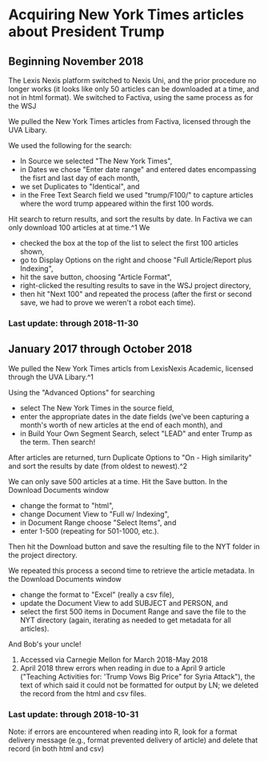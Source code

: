 # Acquiring New York Times articles about President Trump
## Beginning November 2018
The Lexis Nexis platform switched to Nexis Uni, and the prior procedure no longer works (it looks like only 50 articles can be downloaded at a time, and not in html format). We switched to Factiva, using the same process as for the WSJ

We pulled the New York Times articles from Factiva, licensed through the UVA Libary.

We used the following for the search:
* In Source we selected "The New York Times",
* in Dates we chose "Enter date range" and entered dates encompassing the fisrt and last day of each month,
* we set Duplicates to "Identical", and
* in the Free Text Search field we used "trump/F100/" to capture articles where the word trump appeared within the first 100 words.

Hit search to return results, and sort the results by date. In Factiva we can only download 100 articles at at time.^1 We
* checked the box at the top of the list to select the first 100 articles shown,
* go to Display Options on the right and choose "Full Article/Report plus Indexing",
* hit the save button, choosing "Article Format",
* right-clicked the resulting results to save in the WSJ project directory,
* then hit "Next 100" and repeated the process (after the first or second save, we had to prove we weren't a robot each time).

### Last update: through 2018-11-30

## January 2017 through October 2018
We pulled the New York Times articls from LexisNexis Academic, licensed through the UVA Libary.^1

Using the "Advanced Options" for searching
* select The New York Times in the source field,
* enter the appropriate dates in the date fields (we've been capturing a month's worth of new articles at the end of each month), and
* in Build Your Own Segment Search, select "LEAD" and enter Trump as the term. 
Then search!

After articles are returned, turn Duplicate Options to "On - High similarity" and sort the results by date (from oldest to newest).^2

We can only save 500 articles at a time. Hit the Save button. In the Download Documents window
* change the format to "html",
* change Document View to "Full w/ Indexing",
* in Document Range choose "Select Items", and
* enter 1-500 (repeating for 501-1000, etc.).

Then hit the Download button and save the resulting file to the NYT folder in the project directory.

We repeated this process a second time to retrieve the article metadata. In the Download Documents window
* change the format to "Excel" (really a csv file),
* update the Document View to add SUBJECT and PERSON, and
* select the first 500 items in Document Range and save the file to the NYT directory (again, iterating as needed to get metadata for all articles).

And Bob's your uncle!

1. Accessed via Carnegie Mellon for March 2018-May 2018
2. April 2018 threw errors when reading in due to a April 9 article ("Teaching Activities for: 'Trump Vows Big Price" for Syria Attack"), the text of which said it could not be formatted for output by LN; we deleted the record from the html and csv files.

### Last update: through 2018-10-31

Note: if errors are encountered when reading into R, look for a format delivery message (e.g., format prevented delivery of article) and delete that record (in both html and csv)
